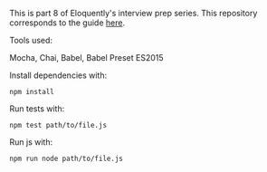 This is part 8 of Eloquently's interview prep series. This repository corresponds to the guide [here](https://eloquent.ly/guides/interview-prep-08).

Tools used:

Mocha, Chai, Babel, Babel Preset ES2015

Install dependencies with:

```
npm install
```

Run tests with:

```
npm test path/to/file.js
```

Run js with:

```
npm run node path/to/file.js
```